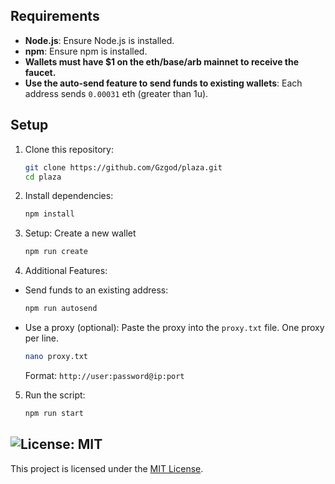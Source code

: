 

## Requirements

- **Node.js**: Ensure Node.js is installed.
- **npm**: Ensure npm is installed.
- **Wallets must have $1 on the eth/base/arb mainnet to receive the faucet.**
- **Use the auto-send feature to send funds to existing wallets**: Each address sends `0.00031` eth (greater than 1u).

## Setup

1. Clone this repository:
   ```bash
   git clone https://github.com/Gzgod/plaza.git
   cd plaza
   ```
2. Install dependencies:
   ```bash
   npm install
   ```
3. Setup: Create a new wallet
   ```bash
   npm run create
   ```

4. Additional Features:

- Send funds to an existing address:
    ```bash
    npm run autosend
    ```

- Use a proxy (optional): Paste the proxy into the `proxy.txt` file. One proxy per line.
    ```bash
    nano proxy.txt
    ```
    Format: `http://user:password@ip:port`

5. Run the script:
   ```bash
   npm run start
   ```

## ![License: MIT](https://img.shields.io/badge/License-MIT-yellow.svg)

This project is licensed under the [MIT License](LICENSE).
